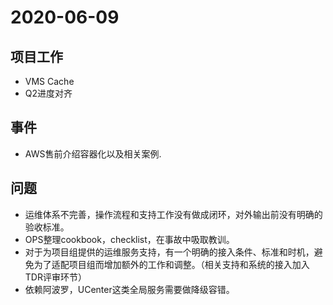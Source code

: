 # 2020-06-09

## 项目工作

* VMS Cache
* Q2进度对齐

## 事件

* AWS售前介绍容器化以及相关案例.

## 问题

* 运维体系不完善，操作流程和支持工作没有做成闭环，对外输出前没有明确的验收标准。
* OPS整理cookbook，checklist，在事故中吸取教训。
* 对于为项目组提供的运维服务支持，有一个明确的接入条件、标准和时机，避免为了适配项目组而增加额外的工作和调整。（相关支持和系统的接入加入TDR评审环节）
* 依赖阿波罗，UCenter这类全局服务需要做降级容错。